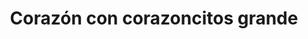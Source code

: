 ---
title: Corazón con corazoncitos grande
date: 
draft: false

# descripcion
description : Corazón con corazoncitos grande

materials: Plata 925

color: Plateado

dimensions: 3,2cm

code: 02-14-0195

type: "Dijes"

categories: []

price: $4.390,00

price_eftvo: $3.735,00

# Images
# first image will be shown in the product page
images:
  # - image: "images/path_to_image"
  # La ubicacion de las imagenes es imagenes/Dijes/Dijes.Plata/02-14-0195-corazon-con-corazoncitos-grande
  - image: "./images/dijes/plata/02-14-0195-corazon-con-corazoncitos-grande.JPG"
---